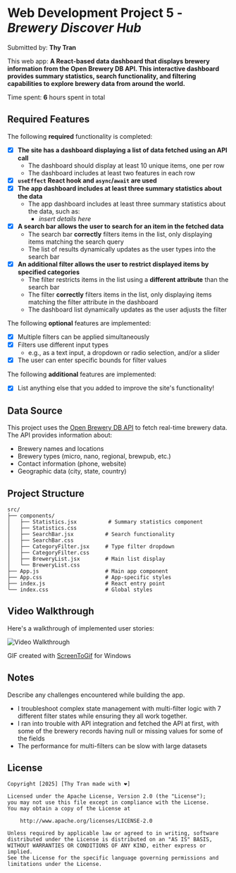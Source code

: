# Web Development Project 5 - *Brewery Discover Hub*

Submitted by: **Thy Tran**

This web app: **A React-based data dashboard that displays brewery information from the Open Brewery DB API. This interactive dashboard provides summary statistics, search functionality, and filtering capabilities to explore brewery data from around the world.**

Time spent: **6** hours spent in total

## Required Features

The following **required** functionality is completed:

- [X] **The site has a dashboard displaying a list of data fetched using an API call**
  - The dashboard should display at least 10 unique items, one per row
  - The dashboard includes at least two features in each row
- [X] **`useEffect` React hook and `async`/`await` are used**
- [X] **The app dashboard includes at least three summary statistics about the data** 
  - The app dashboard includes at least three summary statistics about the data, such as:
    - *insert details here*
- [X] **A search bar allows the user to search for an item in the fetched data**
  - The search bar **correctly** filters items in the list, only displaying items matching the search query
  - The list of results dynamically updates as the user types into the search bar
- [X] **An additional filter allows the user to restrict displayed items by specified categories**
  - The filter restricts items in the list using a **different attribute** than the search bar 
  - The filter **correctly** filters items in the list, only displaying items matching the filter attribute in the dashboard
  - The dashboard list dynamically updates as the user adjusts the filter

The following **optional** features are implemented:

- [X] Multiple filters can be applied simultaneously
- [X] Filters use different input types
  - e.g., as a text input, a dropdown or radio selection, and/or a slider
- [X] The user can enter specific bounds for filter values

The following **additional** features are implemented:

* [X] List anything else that you added to improve the site's functionality!


## Data Source

This project uses the [Open Brewery DB API](https://www.openbrewerydb.org/) to fetch real-time brewery data. The API provides information about:
- Brewery names and locations
- Brewery types (micro, nano, regional, brewpub, etc.)
- Contact information (phone, website)
- Geographic data (city, state, country)

## Project Structure

```
src/
├── components/
│   ├── Statistics.jsx          # Summary statistics component
│   ├── Statistics.css
│   ├── SearchBar.jsx          # Search functionality
│   ├── SearchBar.css
│   ├── CategoryFilter.jsx     # Type filter dropdown
│   ├── CategoryFilter.css
│   ├── BreweryList.jsx        # Main list display
│   └── BreweryList.css
├── App.js                     # Main app component
├── App.css                    # App-specific styles
├── index.js                   # React entry point
└── index.css                  # Global styles
```

## Video Walkthrough

Here's a walkthrough of implemented user stories:

<img src='/src/Project5CodePath' title='Video Walkthrough' width='' alt='Video Walkthrough' />

<!-- Replace this with whatever GIF tool you used! -->
GIF created with [ScreenToGif](https://www.screentogif.com/) for Windows


## Notes

Describe any challenges encountered while building the app.
- I troubleshoot complex state management with multi-filter logic with 7 different filter states while ensuring they all work together.
- I ran into trouble with API integration and fetched the API at first, with some of the brewery records having null or missing values for some of the fields 
- The performance for multi-filters can be slow with large datasets

## License

    Copyright [2025] [Thy Tran made with ❤️]

    Licensed under the Apache License, Version 2.0 (the "License");
    you may not use this file except in compliance with the License.
    You may obtain a copy of the License at

        http://www.apache.org/licenses/LICENSE-2.0

    Unless required by applicable law or agreed to in writing, software
    distributed under the License is distributed on an "AS IS" BASIS,
    WITHOUT WARRANTIES OR CONDITIONS OF ANY KIND, either express or implied.
    See the License for the specific language governing permissions and
    limitations under the License.













